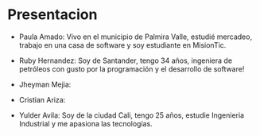 # Presentacion

- Paula Amado: Vivo en el municipio de Palmira Valle, estudié mercadeo, trabajo en una casa de software y soy estudiante en MisionTic.

- Ruby Hernandez: Soy de Santander, tengo 34 años, ingeniera de petróleos con gusto por la programación y el desarrollo de software!

- Jheyman Mejia:

- Cristian Ariza:

- Yulder Avila: Soy de la ciudad Cali, tengo 25 años, estudie Ingenieria Industrial y me apasiona las tecnologías.

